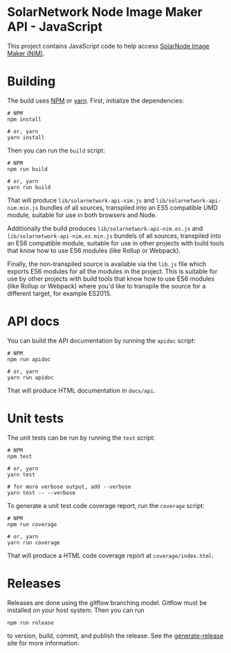 # SolarNetwork Node Image Maker API - JavaScript

This project contains JavaScript code to help access [SolarNode Image Maker (NIM)][nim].

# Building

The build uses [NPM][npm] or [yarn][yarn]. First, initialize the dependencies:

```shell
# NPM
npm install

# or, yarn
yarn install
```

Then you can run the `build` script:

```shell
# NPM
npm run build

# or, yarn
yarn run build
```

That will produce `lib/solarnetwork-api-nim.js` and `lib/solarnetwork-api-nim.min.js` bundles
of all sources, transpiled into an ES5 compatible UMD module, suitable for use in both browsers
and Node.

Additionally the build produces `lib/solarnetwork-api-nim.es.js` and
`lib/solarnetwork-api-nim.es.min.js` bundels of all sources, transpiled into an ES6 compatible
module, suitable for use in other projects with build tools that know how to use ES6 modules
(like Rollup or Webpack).

Finally, the non-transpiled source is available via the `lib.js` file which exports ES6
modules for all the modules in the project. This is suitable for use by other projects with
build tools that know how to use ES6 modules (like Rollup or Webpack) where you'd like to
transpile the source for a different target, for example ES2015.

# API docs

You can build the API documentation by running the `apidoc` script:

```shell
# NPM
npm run apidoc

# or, yarn
yarn run apidoc
```

That will produce HTML documentation in `docs/api`.

# Unit tests

The unit tests can be run by running the `test` script:

```shell
# NPM
npm test

# or, yarn
yarn test

# for more verbose output, add --verbose
yarn test -- --verbose
```

To generate a unit test code coverage report, run the `coverage` script:

```shell
# NPM
npm run coverage

# or, yarn
yarn run coverage
```

That will produce a HTML code coverage report at `coverage/index.html`.

# Releases

Releases are done using the gitflow branching model. Gitflow must
be installed on your host system. Then you can run

```shell
npm run release
```

to version, build, commit, and publish the release. See the
[generate-release][generate-release] site for more information.

[npm]: https://www.npmjs.com/
[yarn]: https://yarnpkg.com/
[nim]: https://github.com/SolarNetwork/solarnetwork-node-image-tools/tree/master/solarnode-image-maker
[generate-release]: https://github.com/mrkmg/node-generate-release
